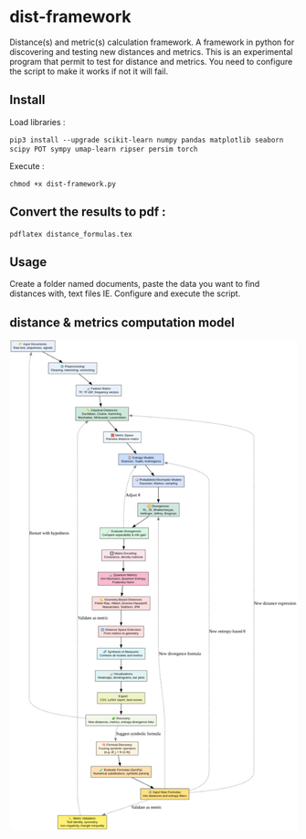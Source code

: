 # dist-framework
Distance(s) and metric(s) calculation framework. A framework in python for discovering and testing new distances and metrics. This is an experimental program that permit to test for distance and metrics. You need to configure the script to make it works if not it will fail. 

## Install
Load libraries :
```
pip3 install --upgrade scikit-learn numpy pandas matplotlib seaborn scipy POT sympy umap-learn ripser persim torch
```

Execute : 
```
chmod +x dist-framework.py
```

## Convert the results to pdf :
```
pdflatex distance_formulas.tex
```

## Usage 
Create a folder named documents, paste the data you want to find distances with, text files IE. 
Configure and execute the script.

## distance & metrics computation model
![model_graphviz](./graphviz2.png)
